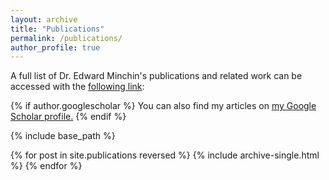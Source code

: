 ```yaml
---
layout: archive
title: "Publications"
permalink: /publications/
author_profile: true
---
```

A full list of Dr. Edward Minchin's publications and related work can be accessed with the [following link](http://ngbrianyc.github.io/files/PUBLICATIONS.pdf):
<br>

{% if author.googlescholar %}
  You can also find my articles on <u><a href="{{author.googlescholar}}">my Google Scholar profile</a>.</u>
{% endif %}

{% include base_path %}

{% for post in site.publications reversed %}
  {% include archive-single.html %}
{% endfor %}
